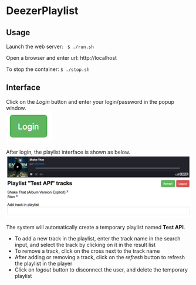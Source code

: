 # DeezerPlaylist
## Usage
Launch the web server:  
`$ ./run.sh`

Open a browser and enter url: http://localhost

To stop the container: `$ ./stop.sh`

## Interface
Click on the *Login* button and enter your login/password in the popup window.  
![Login](https://raw.githubusercontent.com/sbecquerel/DeezerPlaylist/master/img/login.png)

After login, the playlist interface is shown as below.  
![Playlist](https://raw.githubusercontent.com/sbecquerel/DeezerPlaylist/master/img/playlist.png)

The system will automatically create a temporary playlist named **Test API**.
* To add a new track in the playlist, enter the track name in the search input, and select the track by clicking on it in the result list
* To remove a track, click on the cross next to the track name
* After adding or removing a track, click on the *refresh* button to refresh the playlist in the player
* Click on *logout* button to disconnect the user, and delete the temporary playlist
